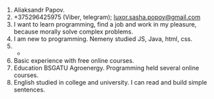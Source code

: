 1. Aliaksandr Papov.
2. +375296425975 (Viber, telegram); luxor.sasha.popov@gmail.com
3. I want to learn programming, find a job and work in my pleasure, because morally solve complex problems.
4. I am new to programming. Nemeny studied JS, Java, html, css.
5. -
6. Basic experience with free online courses.
7. Education BSGATU Agroenergy. Programming held several online courses.
8. English studied in college and university. I can read and build simple sentences.